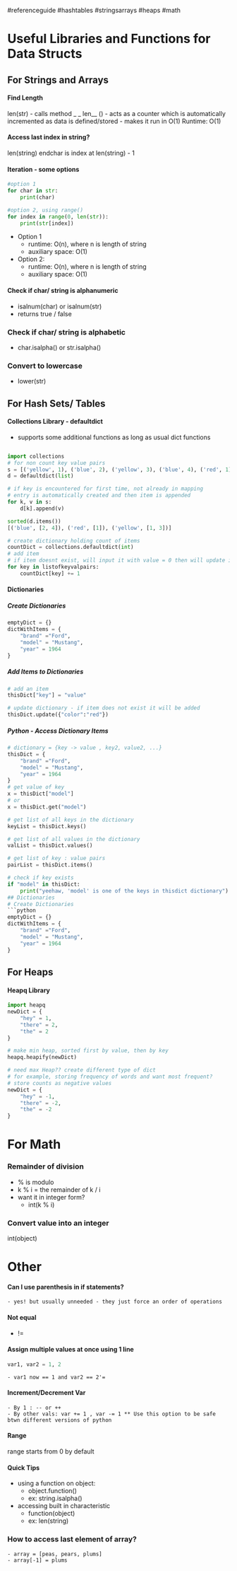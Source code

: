 #referenceguide #hashtables #stringsarrays #heaps #math

# Useful Libraries and Functions for Data Structs
## For Strings and Arrays
#### Find Length
len(str)
	- calls method _ _ len__ ()
	- acts as a counter which is automatically incremented as data is defined/stored
		- makes it run in O(1)
	Runtime:
		O(1)

#### Access last index in string?
len(string)
endchar is index at len(string) - 1

#### Iteration - some options
```python
#option 1
for char in str:
	print(char)

#option 2, using range()
for index in range(0, len(str)):
	print(str[index])
```
- Option 1
	- runtime: O(n), where n is length of string
	- auxiliary space: O(1)
- Option 2: 
	- runtime: O(n), where n is length of string
	- auxiliary space: O(1)


#### Check if char/ string is alphanumeric
- isalnum(char) or isalnum(str)
- returns true / false

### Check if char/ string is alphabetic 
- char.isalpha() or str.isalpha()

### Convert to lowercase
- lower(str)
## For Hash Sets/ Tables
#### Collections Library - defaultdict
- supports some additional functions as long as usual dict functions
```python

import collections
# for non count key value pairs
s = [('yellow', 1), ('blue', 2), ('yellow', 3), ('blue', 4), ('red', 1)]
d = defaultdict(list)

# if key is encountered for first time, not already in mapping
# entry is automatically created and then item is appended
for k, v in s:
    d[k].append(v)

sorted(d.items())
[('blue', [2, 4]), ('red', [1]), ('yellow', [1, 3])]

# create dictionary holding count of items
countDict = collections.defaultdict(int)
# add item
# if item doesnt exist, will input it with value = 0 then will update it as instructed
for key in listofkeyvalpairs:
	countDict[key] += 1
```
#### Dictionaries
##### Create Dictionaries
```python
emptyDict = {}
dictWithItems = {
	"brand" ="Ford",
	"model" = "Mustang",
	"year" = 1964
}
```
##### Add Items to Dictionaries
```python
# add an item
thisDict["key"] = "value"

# update dictionary - if item does not exist it will be added
thisDict.update({"color":"red"})
```
##### Python - Access Dictionary Items
```python
# dictionary = {key -> value , key2, value2, ...}
thisDict = {
	"brand" ="Ford",
	"model" = "Mustang",
	"year" = 1964
}
# get value of key
x = thisDict["model"]
# or
x = thisDict.get("model")

# get list of all keys in the dictionary
keyList = thisDict.keys()

# get list of all values in the dictionary
valList = thisDict.values()

# get list of key : value pairs
pairList = thisDict.items()

# check if key exists
if "model" in thisDict:
	print("yeehaw, 'model' is one of the keys in thisdict dictionary")
## Dictionaries
# Create Dictionaries
```python
emptyDict = {}
dictWithItems = {
	"brand" ="Ford",
	"model" = "Mustang",
	"year" = 1964
}
```

## For Heaps
#### Heapq Library
```python
import heapq
newDict = {
	"hey" = 1, 
	"there" = 2, 
	"the" = 2
}

# make min heap, sorted first by value, then by key
heapq.heapify(newDict)

# need max Heap?? create different type of dict
# for example, storing frequency of words and want most frequent?
# store counts as negative values
newDict = {
	"hey" = -1, 
	"there" = -2, 
	"the" = -2
}

```
# For Math
### Remainder of division
- % is modulo
- k % i = the remainder of k / i
- want it in integer form?
	- int(k % i)

### Convert value into an integer
int(object)
# Other
#### Can I use parenthesis in if statements?
	- yes! but usually unneeded - they just force an order of operations

#### Not equal
- !=

#### Assign multiple values at once using 1 line
```python
var1, var2 = 1, 2
```

	- var1 now == 1 and var2 == 2'=

#### Increment/Decrement Var 
	- By 1 : -- or ++
	- By other vals: var += 1 , var -= 1 ** Use this option to be safe btwn different versions of python

#### Range
range starts from 0 by default

#### Quick Tips
- using a function on object: 
	- object.function()
	- ex: string.isalpha()
- accessing built in characteristic
	- function(object)
	- ex: len(string)

### How to access last element of array?
	- array = [peas, pears, plums]
	- array[-1] = plums


